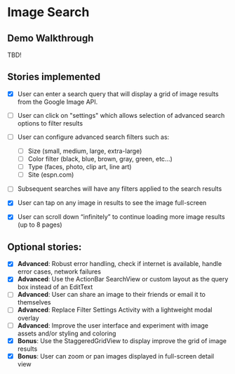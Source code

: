 # Image Search

## Demo Walkthrough

TBD!

## Stories implemented

- [x] User can enter a search query that will display a grid of image results from the Google Image API.

- [ ] User can click on "settings" which allows selection of advanced search options to filter results

- [ ] User can configure advanced search filters such as:

  - [ ] Size (small, medium, large, extra-large)
  - [ ] Color filter (black, blue, brown, gray, green, etc...)
  - [ ] Type (faces, photo, clip art, line art)
  - [ ] Site (espn.com)

- [ ] Subsequent searches will have any filters applied to the search results
- [x] User can tap on any image in results to see the image full-screen
- [x] User can scroll down “infinitely” to continue loading more image results (up to 8 pages)

## Optional stories:

- [x] **Advanced**: Robust error handling, check if internet is available, handle error cases, network failures
- [x] **Advanced**: Use the ActionBar SearchView or custom layout as the query box instead of an EditText
- [ ] **Advanced**: User can share an image to their friends or email it to themselves
- [ ] **Advanced**: Replace Filter Settings Activity with a lightweight modal overlay
- [ ] **Advanced**: Improve the user interface and experiment with image assets and/or styling and coloring
- [x] **Bonus**: Use the StaggeredGridView to display improve the grid of image results
- [x] **Bonus**: User can zoom or pan images displayed in full-screen detail view
